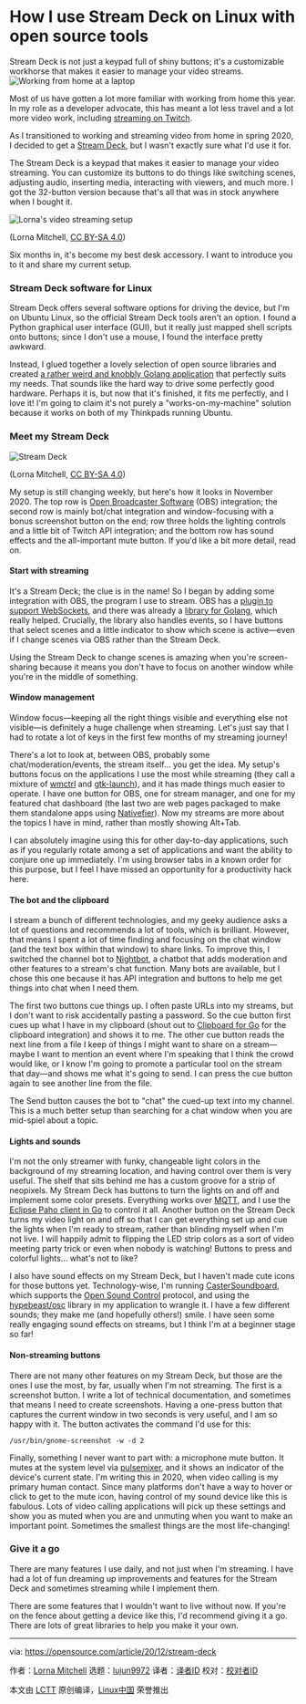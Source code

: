 [#]: collector: (lujun9972)
[#]: translator: ( )
[#]: reviewer: ( )
[#]: publisher: ( )
[#]: url: ( )
[#]: subject: (How I use Stream Deck on Linux with open source tools)
[#]: via: (https://opensource.com/article/20/12/stream-deck)
[#]: author: (Lorna Mitchell https://opensource.com/users/lornajane)

How I use Stream Deck on Linux with open source tools
======
Stream Deck is not just a keypad full of shiny buttons; it's a
customizable workhorse that makes it easier to manage your video
streams.
![Working from home at a laptop][1]

Most of us have gotten a lot more familiar with working from home this year. In my role as a developer advocate, this has meant a lot less travel and a lot more video work, including [streaming on Twitch][2].

As I transitioned to working and streaming video from home in spring 2020, I decided to get a [Stream Deck][3], but I wasn't exactly sure what I'd use it for.

The Stream Deck is a keypad that makes it easier to manage your video streaming. You can customize its buttons to do things like switching scenes, adjusting audio, inserting media, interacting with viewers, and much more. I got the 32-button version because that's all that was in stock anywhere when I bought it.

![Lorna's video streaming setup][4]

(Lorna Mitchell, [CC BY-SA 4.0][5])

Six months in, it's become my best desk accessory. I want to introduce you to it and share my current setup.

### Stream Deck software for Linux

Stream Deck offers several software options for driving the device, but I'm on Ubuntu Linux, so the official Stream Deck tools aren't an option. I found a Python graphical user interface (GUI), but it really just mapped shell scripts onto buttons; since I don't use a mouse, I found the interface pretty awkward.

Instead, I glued together a lovely selection of open source libraries and created [a rather weird and knobbly Golang application][6] that perfectly suits my needs. That sounds like the hard way to drive some perfectly good hardware. Perhaps it is, but now that it's finished, it fits me perfectly, and I love it! I'm going to claim it's not purely a "works-on-my-machine" solution because it works on both of my Thinkpads running Ubuntu.

### Meet my Stream Deck

![Stream Deck][7]

(Lorna Mitchell, [CC BY-SA 4.0][5])

My setup is still changing weekly, but here's how it looks in November 2020. The top row is [Open Broadcaster Software][8] (OBS) integration; the second row is mainly bot/chat integration and window-focusing with a bonus screenshot button on the end; row three holds the lighting controls and a little bit of Twitch API integration; and the bottom row has sound effects and the all-important mute button. If you'd like a bit more detail, read on.

#### Start with streaming

It's a Stream Deck; the clue is in the name! So I began by adding some integration with OBS, the program I use to stream. OBS has a [plugin to support WebSockets][9], and there was already a [library for Golang][10], which really helped. Crucially, the library also handles events, so I have buttons that select scenes and a little indicator to show which scene is active—even if I change scenes via OBS rather than the Stream Deck.

Using the Stream Deck to change scenes is amazing when you're screen-sharing because it means you don't have to focus on another window while you're in the middle of something.

#### Window management

Window focus—keeping all the right things visible and everything else not visible—is definitely a huge challenge when streaming. Let's just say that I had to rotate a lot of keys in the first few months of my streaming journey!

There's a lot to look at, between OBS, probably some chat/moderation/events, the stream itself… you get the idea. My setup's buttons focus on the applications I use the most while streaming (they call a mixture of [wmctrl][11] and [gtk-launch][12]), and it has made things much easier to operate. I have one button for OBS, one for stream manager, and one for my featured chat dashboard (the last two are web pages packaged to make them standalone apps using [Nativefier][13]). Now my streams are more about the topics I have in mind, rather than mostly showing Alt+Tab.

I can absolutely imagine using this for other day-to-day applications, such as if you regularly rotate among a set of applications and want the ability to conjure one up immediately. I'm using browser tabs in a known order for this purpose, but I feel I have missed an opportunity for a productivity hack here.

#### The bot and the clipboard

I stream a bunch of different technologies, and my geeky audience asks a lot of questions and recommends a lot of tools, which is brilliant. However, that means I spent a lot of time finding and focusing on the chat window (and the text box within that window) to share links. To improve this, I switched the channel bot to [Nightbot][14], a chatbot that adds moderation and other features to a stream's chat function. Many bots are available, but I chose this one because it has API integration and buttons to help me get things into chat when I need them.

The first two buttons cue things up. I often paste URLs into my streams, but I don't want to risk accidentally pasting a password. So the cue button first cues up what I have in my clipboard (shout out to [Clipboard for Go][15] for the clipboard integration) and shows it to me. The other cue button reads the next line from a file I keep of things I might want to share on a stream—maybe I want to mention an event where I'm speaking that I think the crowd would like, or I know I'm going to promote a particular tool on the stream that day—and shows me what it's going to send. I can press the cue button again to see another line from the file.

The Send button causes the bot to "chat" the cued-up text into my channel. This is a much better setup than searching for a chat window when you are mid-spiel about a topic.

#### Lights and sounds

I'm not the only streamer with funky, changeable light colors in the background of my streaming location, and having control over them is very useful. The shelf that sits behind me has a custom groove for a strip of neopixels. My Stream Deck has buttons to turn the lights on and off and implement some color presets. Everything works over [MQTT][16], and I use the [Eclipse Paho client in Go][17] to control it all. Another button on the Stream Deck turns my video light on and off so that I can get everything set up and cue the lights when I'm ready to stream, rather than blinding myself when I'm not live. I will happily admit to flipping the LED strip colors as a sort of video meeting party trick or even when nobody is watching! Buttons to press and colorful lights… what's not to like?

I also have sound effects on my Stream Deck, but I haven't made cute icons for those buttons yet. Technology-wise, I'm running [CasterSoundboard][18], which supports the [Open Sound Control][19] protocol, and using the [hypebeast/osc][20] library in my application to wrangle it. I have a few different sounds; they make me (and hopefully others!) smile. I have seen some really engaging sound effects on streams, but I think I'm at a beginner stage so far!

#### Non-streaming buttons

There are not many other features on my Stream Deck, but those are the ones I use the most, by far, usually when I'm not streaming. The first is a screenshot button. I write a lot of technical documentation, and sometimes that means I need to create screenshots. Having a one-press button that captures the current window in two seconds is very useful, and I am so happy with it. The button activates the command I'd use for this:


```
/usr/bin/gnome-screenshot -w -d 2
```

Finally, something I never want to part with: a microphone mute button. It mutes at the system level via [pulsemixer][21], and it shows an indicator of the device's current state. I'm writing this in 2020, when video calling is my primary human contact. Since many platforms don't have a way to hover or click to get to the mute icon, having control of my sound device like this is fabulous. Lots of video calling applications will pick up these settings and show you as muted when you are and unmuting when you want to make an important point. Sometimes the smallest things are the most life-changing!

### Give it a go

There are many features I use daily, and not just when I'm streaming. I have had a lot of fun dreaming up improvements and features for the Stream Deck and sometimes streaming while I implement them.

There are some features that I wouldn't want to live without now. If you're on the fence about getting a device like this, I'd recommend giving it a go. There are lots of great libraries to help you make it your own.

--------------------------------------------------------------------------------

via: https://opensource.com/article/20/12/stream-deck

作者：[Lorna Mitchell][a]
选题：[lujun9972][b]
译者：[译者ID](https://github.com/译者ID)
校对：[校对者ID](https://github.com/校对者ID)

本文由 [LCTT](https://github.com/LCTT/TranslateProject) 原创编译，[Linux中国](https://linux.cn/) 荣誉推出

[a]: https://opensource.com/users/lornajane
[b]: https://github.com/lujun9972
[1]: https://opensource.com/sites/default/files/styles/image-full-size/public/lead-images/wfh_work_home_laptop_work.png?itok=VFwToeMy (Working from home at a laptop)
[2]: https://twitch.tv/lornajanetv
[3]: https://www.elgato.com/en/gaming/stream-deck
[4]: https://opensource.com/sites/default/files/uploads/lorna.jpg (Lorna's video streaming setup)
[5]: https://creativecommons.org/licenses/by-sa/4.0/
[6]: https://github.com/lornajane/streamdeck-tricks
[7]: https://opensource.com/sites/default/files/uploads/streamdeck.jpg (Stream Deck)
[8]: https://obsproject.com/
[9]: https://github.com/Palakis/obs-websocket
[10]: https://github.com/christopher-dG/go-obs-websocket
[11]: https://en.wikipedia.org/wiki/Wmctrl
[12]: https://developer.gnome.org/gtk3/stable/gtk-launch.html
[13]: https://github.com/jiahaog/Nativefier
[14]: https://nightbot.tv/
[15]: https://github.com/atotto/clipboard
[16]: https://mqtt.org/
[17]: https://github.com/eclipse/paho.mqtt.golang
[18]: https://github.com/JupiterBroadcasting/CasterSoundboard
[19]: http://opensoundcontrol.org/osc
[20]: https://github.com/hypebeast/go-osc
[21]: https://pypi.org/project/pulsemixer/
